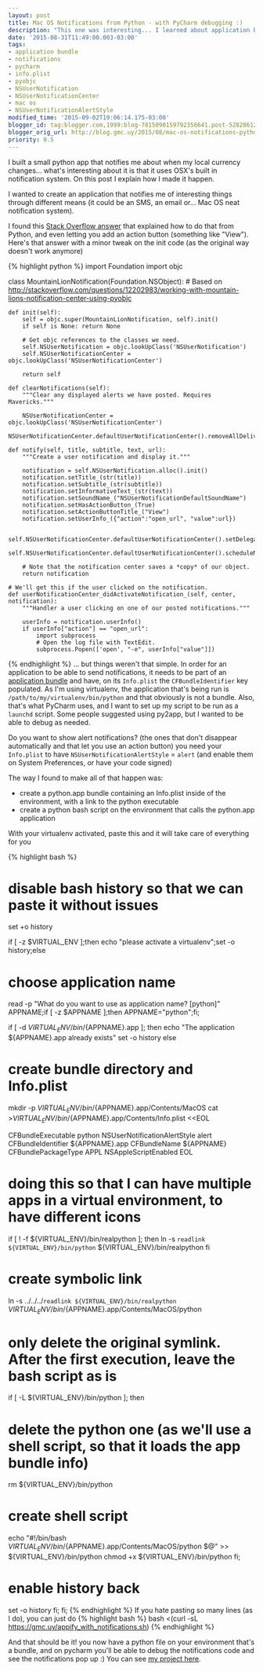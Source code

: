 ```yaml
---
layout: post
title: Mac OS Notifications from Python - with PyCharm debugging :)
description: "This one was interesting... I learned about application bundles how to use the OSX notification system from python (via PyObjC, which I didn't know existed)"
date: '2015-08-31T11:49:00.003-03:00'
tags:
- application bundle
- notifications
- pycharm
- info.plist
- pyobjc
- NSUserNotification
- NSUserNotificationCenter
- mac os
- NSUserNotificationAlertStyle
modified_time: '2015-09-02T19:06:14.175-03:00'
blogger_id: tag:blogger.com,1999:blog-7815098159792356641.post-5282861200093004190
blogger_orig_url: http://blog.gmc.uy/2015/08/mac-os-notifications-python-pyobjc.html
priority: 0.5
---
```

I built a small python app that notifies me about when my local currency changes... what's interesting about it is that it uses OSX's built in notification system. On this post I explain how I made it happen.

<!--more-->

I wanted to create an application that notifies me of interesting things through different means (it could be an SMS, an email or... Mac OS neat notification system).

I found this [Stack Overflow answer](http://stackoverflow.com/a/21534503/920295) that explained how to do that from Python, and even letting you add an action button (something like "View"). Here's that answer with a minor tweak on the init code (as the original way doesn't work anymore)

{% highlight python %}
import Foundation
import objc

class MountainLionNotification(Foundation.NSObject):
    # Based on http://stackoverflow.com/questions/12202983/working-with-mountain-lions-notification-center-using-pyobjc

    def init(self):
        self = objc.super(MountainLionNotification, self).init()
        if self is None: return None

        # Get objc references to the classes we need.
        self.NSUserNotification = objc.lookUpClass('NSUserNotification')
        self.NSUserNotificationCenter = objc.lookUpClass('NSUserNotificationCenter')

        return self

    def clearNotifications(self):
        """Clear any displayed alerts we have posted. Requires Mavericks."""

        NSUserNotificationCenter = objc.lookUpClass('NSUserNotificationCenter')
        NSUserNotificationCenter.defaultUserNotificationCenter().removeAllDeliveredNotifications()

    def notify(self, title, subtitle, text, url):
        """Create a user notification and display it."""

        notification = self.NSUserNotification.alloc().init()
        notification.setTitle_(str(title))
        notification.setSubtitle_(str(subtitle))
        notification.setInformativeText_(str(text))
        notification.setSoundName_("NSUserNotificationDefaultSoundName")
        notification.setHasActionButton_(True)
        notification.setActionButtonTitle_("View")
        notification.setUserInfo_({"action":"open_url", "value":url})

        self.NSUserNotificationCenter.defaultUserNotificationCenter().setDelegate_(self)
        self.NSUserNotificationCenter.defaultUserNotificationCenter().scheduleNotification_(notification)

        # Note that the notification center saves a *copy* of our object.
        return notification

    # We'll get this if the user clicked on the notification.
    def userNotificationCenter_didActivateNotification_(self, center, notification):
        """Handler a user clicking on one of our posted notifications."""

        userInfo = notification.userInfo()
        if userInfo["action"] == "open_url":
            import subprocess
            # Open the log file with TextEdit.
            subprocess.Popen(['open', "-e", userInfo["value"]])
{% endhighlight %}
... but things weren't that simple. In order for an application to be able to send notifications, it needs to be part of an [application bundle](https://en.wikipedia.org/wiki/Bundle_(OS_X)#OS_X_application_bundles) and have, on its `Info.plist` the `CFBundleIdentifier` key populated. As I'm using virtualenv, the application that's being run is `/path/to/my/virtualenv/bin/python` and that obviously is not a bundle. Also, that's what PyCharm uses, and I want to set up my script to be run as a `launchd` script. Some people suggested using py2app, but I wanted to be able to debug as needed.

Do you want to show alert notifications? (the ones that don't disappear automatically and that let you use an action button) you need your `Info.plist` to have `NSUserNotificationAlertStyle` = `alert` (and enable them on System Preferences, or have your code signed)

The way I found to make all of that happen was:

* create a python.app bundle containing an Info.plist inside of the environment, with a link to the python executable
* create a python bash script on the environment that calls the python.app application

With your virtualenv activated, paste this and it will take care of everything for you

{% highlight bash %}
# disable bash history so that we can paste it without issues
set +o history

if [ -z $VIRTUAL_ENV ];then echo "please activate a virtualenv";set -o history;else

# choose application name
read -p "What do you want to use as application name? [python]" APPNAME;if [ -z $APPNAME ];then APPNAME="python";fi;

if [ -d ${VIRTUAL_ENV}/bin/${APPNAME}.app ]; then
 echo "The application ${APPNAME}.app already exists"
 set -o history
else

# create bundle directory and Info.plist
mkdir -p ${VIRTUAL_ENV}/bin/${APPNAME}.app/Contents/MacOS
cat >${VIRTUAL_ENV}/bin/${APPNAME}.app/Contents/Info.plist <<EOL
<?xml version="1.0" encoding="UTF-8"?>
<!DOCTYPE plist PUBLIC "-//Apple Computer//DTD PLIST 1.0//EN" "http://www.apple.com/DTDs/PropertyList-1.0.dtd">
<plist version="1.0">
<dict>
 <key>CFBundleExecutable</key>
 <string>python</string>
 <key>NSUserNotificationAlertStyle</key>
 <string>alert</string>
 <key>CFBundleIdentifier</key>
 <string>${APPNAME}.app</string>
 <key>CFBundleName</key>
 <string>${APPNAME}</string>
 <key>CFBundlePackageType</key>
 <string>APPL</string>
 <key>NSAppleScriptEnabled</key>
 <true/>
</dict>
</plist>
EOL

# doing this so that I can have multiple apps in a virtual environment, to have different icons
if [ ! -f ${VIRTUAL_ENV}/bin/realpython ]; then
    ln -s `readlink ${VIRTUAL_ENV}/bin/python` ${VIRTUAL_ENV}/bin/realpython
fi

# create symbolic link
ln -s ../../../`readlink ${VIRTUAL_ENV}/bin/realpython` ${VIRTUAL_ENV}/bin/${APPNAME}.app/Contents/MacOS/python

# only delete the original symlink. After the first execution, leave the bash script as is
if [ -L ${VIRTUAL_ENV}/bin/python ]; then
 # delete the python one (as we'll use a shell script, so that it loads the app bundle info)
 rm ${VIRTUAL_ENV}/bin/python

 # create shell script
 echo "#!/bin/bash
${VIRTUAL_ENV}/bin/${APPNAME}.app/Contents/MacOS/python $@" >> ${VIRTUAL_ENV}/bin/python
 chmod +x ${VIRTUAL_ENV}/bin/python
fi;

# enable history back
set -o history
fi;
fi;
{% endhighlight %}
If you hate pasting so many lines (as I do), you can just do
{% highlight bash %}
bash <(curl -sL https://gmc.uy/appify_with_notifications.sh)
{% endhighlight %}

And that should be it! you now have a python file on your environment that's a bundle, and on pycharm you'll be able to debug the notifications code and see the notifications pop up :) You can see [my project here](https://gitlab.gmc.uy/gervasio/notify_me_anything).
